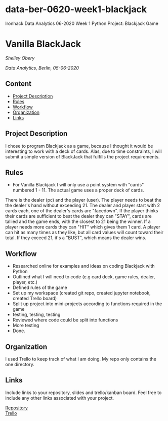 # data-ber-0620-week1-blackjack
Ironhack Data Analytics 06-2020 Week 1 Python Project: Blackjack Game

# Vanilla BlackJack
*Shelley Obery*

*Data Analytics, Berlin, 05-06-2020*

## Content
- [Project Description](#project-description)
- [Rules](#rules)
- [Workflow](#workflow)
- [Organization](#organization)
- [Links](#links)

## Project Description
I chose to program Blackjack as a game, because I thought it would be interesting to work with a deck of cards. Alas, due to time constraints, I will submit a simple version of BlackJack that fulfills the project requirements. 

## Rules
- For Vanilla Blackjack I will only use a point system with "cards" numbered 1 - 11. The actual game uses a proper deck of cards.

There is the dealer (pc) and the player (user). The player needs to beat the the dealer's hand without exceeding 21. The dealer and player start with 2 cards each, one of the dealer's cards are "facedown". If the player thinks their cards are sufficient to beat the dealer they can "STAY", cards are tallied and the game ends, with the closest to 21 being the winner. If a player needs more cards they can "HIT" which gives them 1 card. A player can hit as many times as they like, but all card values will count toward their total. If they exceed 21, it's a "BUST", which means the dealer wins.
              
## Workflow
- Researched online for examples and ideas on coding Blackjack with Python
- Outlined what I will need to code (e.g card deck, game rules, dealer, player, etc.)
- Defined rules of the game
- Set up my workspace (created git repo, created jupyter notebook, created Trello board)
- Split up project into mini-projects according to functions required in the game
- testing, testing, testing
- Reviewed where code could be split into functions
- More testing
- Done.

## Organization
I used Trello to keep track of what I am doing. My repo only contains the one directory.


## Links
Include links to your repository, slides and trello/kanban board. Feel free to include any other links associated with your project. 

[Repository](https://github.com/soberi/data-ber-0620-week1-blackjack)   
[Trello](https://trello.com/b/i1mdLXha/blackjack)  
